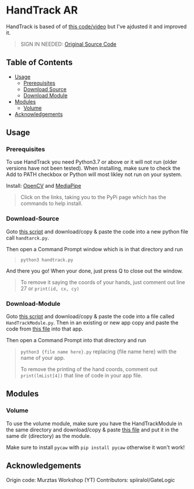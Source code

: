 # HandTrack AR

HandTrack is based of of [this code/video](https://www.youtube.com/watch?v=NZde8Xt78Iw) but I've ajdusted it and improved it.

> SIGN IN NEEDED: [Original Source Code](https://www.murtazahassan.com/courses/advance-computer-vision/lesson/basics-and-module-code/)

## Table of Contents
* [Usage](#usage)
  * [Prerequisites](#prerequisites)
  * [Download Source](#download-source)
  * [Download Module](#download-module)
* [Modules](#modules)
  * [Volume](#volume)
* [Acknowledgements](#acknowledgements)

## Usage

### Prerequisites

To use HandTrack you need Python3.7 or above or it will not run (older versions have not been tested). When installing, make sure to check the Add to PATH checkbox or Python will most likley not run on your system.

Install: [OpenCV](https://pypi.org/project/opencv-python/) and [MediaPipe](https://pypi.org/project/mediapipe/)
> Click on the links, taking you to the PyPi page which has the commands to help install.

### Download-Source

Goto [this script](https://github.com/spiiralol/handtrack-ar/blob/main/HandTrackMin.py) and download/copy & paste the code into a new python file call `handtarck.py`.

Then open a Command Prompt window which is in that directory and run
> ```python3 handtrack.py```

And there you go! When your done, just press Q to close out the window.

> To remove it saying the coords of your hands, just comment out line 27 or `print(id, cx, cy)`

### Download-Module

Goto [this script](https://github.com/spiiralol/handtrack-ar/blob/main/HandTrackModule.py) and download/copy & paste the code into a file called `HandTrackModule.py`.
Then in an existing or new app copy and paste the code from [this file](https://github.com/spiiralol/handtrack-ar/blob/main/ModuleCode.py) into that app.

Then open a Command Prompt into that directory and run
> ```python3 {file name here}.py``` replacing {file name here} with the name of your app.
> 
> To remove the printing of the hand coords, comment out `print(lmList[4])` that line of code in your app file.

## Modules

### Volume

To use the volume module, make sure you have the HandTrackModule in the same directory and download/copy & paste [this file](https://github.com/spiiralo/handtrack-ar/modules/volume.py) and put it in the same dir (directory) as the module.

Make sure to install `pycaw` with `pip install pycaw` otherwise it won't work!


## Acknowledgements

Origin code: Murztas Workshop (YT)
Contributors: spiiralol/GateLogic
